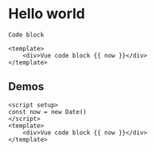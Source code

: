 # Hello world

```
Code block
```

```vue
<template>
    <div>Vue code block {{ now }}</div>
</template>
```

## Demos
```vue demo
<script setup>
const now = new Date()
</script>
<template>
    <div>Vue code block {{ now }}</div>
</template>
```

